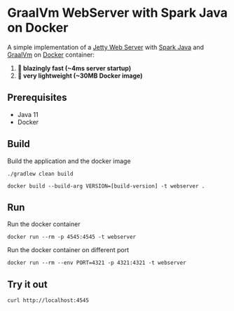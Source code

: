 # GraalVm WebServer with Spark Java on Docker 

A simple implementation of a [Jetty Web Server](https://www.eclipse.org/jetty/) with [Spark Java](http://sparkjava.com/) and [GraalVm](https://www.graalvm.org/) on [Docker](https://www.docker.com/) container:
1. **:rocket: blazingly fast (~4ms server startup)**
2. **:leafy_green: very lightweight (~30MB Docker image)**

## Prerequisites
- Java 11
- Docker

## Build
Build the application and the docker image
```
./gradlew clean build
```
```
docker build --build-arg VERSION=[build-version] -t webserver .
```

## Run
Run the docker container 
```
docker run --rm -p 4545:4545 -t webserver
```

Run the docker container on different port
```
docker run --rm --env PORT=4321 -p 4321:4321 -t webserver
```

## Try it out
```
curl http://localhost:4545
```